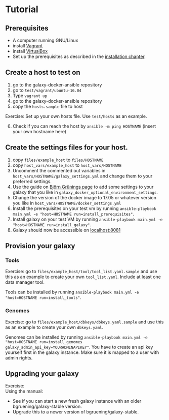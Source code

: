 # Tutorial

## Prerequisites

* A computer running GNU/Linux
* install [Vagrant](https://www.vagrantup.com/)
* install [VirtualBox](https://www.virtualbox.org/)
* Set up the prerequisites as described in the [installation chapter](../user_guide/installation.md).

## Create a host to test on
1. go to the galaxy-docker-ansible repository
2. go to `test/vagrant/ubuntu-16.04`
3. Type `vagrant up`
4. go to the galaxy-docker-ansible repository
5. copy the `hosts.sample` file to host

Exercise: Set up your own hosts file. Use `test/hosts` as an example.

6. Check if you can reach the host by `ansible -m ping HOSTNAME` (insert your own hostname here)

## Create the settings files for your host.
1. copy `files/example_host` to `files/HOSTNAME`
2. copy `host_vars/example_host` to `host_vars/HOSTNAME`
3. Uncomment the commented out variables in `host_vars/HOSTNAME/galaxy_settings.yml` and change them to your preferred settings.
4. Use the guide on [Björn Grünings page](https://github.com/bgruening/docker-galaxy-stable#Galaxys-config-settings) to add some settings to your galaxy that you like in `galaxy_docker_optional_environment_settings`.
5. Change the version of the docker image to 17.05 or whatever version you like in `host_vars/HOSTNAME/docker_settings.yml`
6. Install the prerequisites on your test vm by running `ansible-playbook main.yml -e "host=HOSTNAME run=install_prerequisites"`.
7. Install galaxy on your test VM by running `ansible-playbook main.yml -e "host=HOSTNAME run=install_galaxy"`.
8. Galaxy should now be accessible on [localhost:8081](http://localhost:8081)

## Provision your galaxy

### Tools
Exercise: go to `files/example_host/tool/tool_list.yaml.sample` and use this as an example to create your own `tool_list.yaml`. Include at least one data manager tool.

Tools can be installed by running `ansible-playbook main.yml -e "host=HOSTNAME run=install_tools"`.

### Genomes
Exercise: go to `files/example_host/dbkeys/dbkeys.yaml.sample` and use this as an example to create your own `dbkeys.yaml`.

Genomes can be installed by running `ansible-playbook main.yml -e "host=HOSTNAME run=install_genomes galaxy_admin_api_key=YOURADMINAPIKEY"`. You have to create an api key yourself first in the galaxy instance. Make sure it is mapped to a user with admin rights.

## Upgrading your galaxy
Exercise:  
Using the manual:
* See if you can start a new fresh galaxy instance with an older bgruening/galaxy-stable version.
* Upgrade this to a newer version of bgruening/galaxy-stable.
